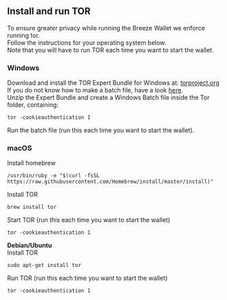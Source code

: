 ## Install and run TOR
To ensure greater privacy while running the Breeze Wallet we enforce running tor.<br>
Follow the instructions for your operating system below.<br>
Note that you will have to run TOR each time you want to start the wallet.<br>

### Windows

Download and install the TOR Expert Bundle for Windows at: [torproject.org](https://www.torproject.org/download/download.html.en)<br>
If you do not know how to make a batch file, have a look [here](https://www.howtogeek.com/263177/how-to-write-a-batch-script-on-windows/). <br>
Unzip the Expert Bundle and create a Windows Batch file inside the Tor folder, containing:
```
tor -cookieauthentication 1
```

Run the batch file (run this each time you want to start the wallet).<br>

### macOS

Install homebrew
```
/usr/bin/ruby -e "$(curl -fsSL https://raw.githubusercontent.com/Homebrew/install/master/install)"
```

Install TOR
```
brew install tor
```

Start TOR (run this each time you want to start the wallet)
```
tor -cookieauthentication 1
```

**Debian/Ubuntu** <br />
Install TOR
```
sudo apt-get install tor
```

Run TOR (run this each time you want to start the wallet)
```
tor -cookieauthentication 1
```
